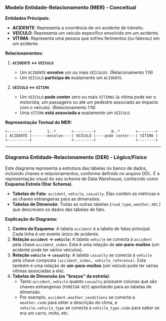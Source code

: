 ### Modelo Entidade-Relacionamento (MER) - Conceitual

**Entidades Principais:**

*   **ACIDENTE**: Representa a ocorrência de um acidente de trânsito.
*   **VEÍCULO**: Representa um veículo específico envolvido em um acidente.
*   **VÍTIMA**: Representa uma pessoa que sofreu ferimentos (ou faleceu) em um acidente.

**Relacionamentos:**

1.  **`ACIDENTE` ↔ `VEÍCULO`**
    *   Um `ACIDENTE` **envolve** um ou mais `VEÍCULOS`. (Relacionamento 1:N)
    *   Um `VEÍCULO` **participa de** exatamente um `ACIDENTE`.

2.  **`VEÍCULO` ↔ `VÍTIMA`**
    *   Um `VEÍCULO` **pode conter** zero ou mais `VÍTIMAS` (a vítima pode ser o motorista, um passageiro ou até um pedestre associado ao impacto com o veículo). (Relacionamento 1:N)
    *   Uma `VÍTIMA` **está associada a** exatamente um `VEÍCULO`.

**Representação Textual do MER:**

```
+----------+       1..*       +---------+       0..*       +--------+
| ACIDENTE |-------envolve----| VEÍCULO |----pode conter---| VÍTIMA |
+----------+                  +---------+                  +--------+
```

---

### Diagrama Entidade-Relacionamento (DER) - Lógico/Físico

Este diagrama representa a estrutura das tabelas no banco de dados, incluindo chaves e relacionamentos, conforme definido no arquivo DDL. É a representação visual do seu *schema* de Data Warehouse, conhecido como **Esquema Estrela (Star Schema)**.

*   **Tabelas de Fato**: `accident`, `vehicle`, `casualty`. Elas contêm as métricas e as chaves estrangeiras para as dimensões.
*   **Tabelas de Dimensão**: Todas as outras tabelas (`road_type`, `weather`, etc.) que descrevem os dados das tabelas de fato.

**Explicação do Diagrama:**

1.  **Centro do Esquema**: A tabela `accident` é a tabela de fatos principal. Cada linha é um evento único de acidente.
2.  **Relação `accident` -> `vehicle`**: A tabela `vehicle` se conecta à `accident` pela chave `accident_index`. Esta é uma relação de **um-para-muitos** (um acidente pode ter vários veículos).
3.  **Relação `vehicle` -> `casualty`**: A tabela `casualty` se conecta à `vehicle` pela chave composta `(accident_index, vehicle_reference)`. Esta também é uma relação de **um-para-muitos** (um veículo pode ter várias vítimas associadas a ele).
4.  **Tabelas de Dimensão (os "braços" da estrela)**:
    *   Tanto `accident`, `vehicle` quanto `casualty` possuem colunas que são chaves estrangeiras (`FOREIGN KEY`) apontando para as tabelas de dimensão.
    *   Por exemplo, `accident.weather_conditions` se conecta a `weather.code` para obter a descrição do clima, e `vehicle.vehicle_type` se conecta a `vehicle_type.code` para saber se era um carro, moto, etc.